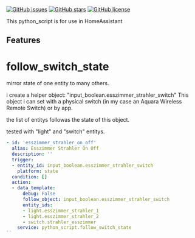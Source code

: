 <a href="https://github.com/amrheing/follow_switch_state/issues"><img alt="GitHub issues" src="https://img.shields.io/github/issues/amrheing/follow_switch_state"></a>
<a href="https://github.com/amrheing/follow_switch_state/stargazers"><img alt="GitHub stars" src="https://img.shields.io/github/stars/amrheing/follow_switch_state"></a>
<a href="https://github.com/amrheing/follow_switch_state/blob/master/LICENSE"><img alt="GitHub license" src="https://img.shields.io/github/license/amrheing/follow_switch_state"></a>

This python_script is for use in HomeAssistant

## Features
# follow_switch_state

mirror state of one entity to many others.

i create a helper object: "input_boolean.esszimmer_strahler_switch"
This object i can set with a physical switch (in my case an Aquara Wireless Remote Switch) or by app.

the list of entitys followas the state of this object.

tested with "light" and "switch" entitys.

```Yaml
- id: 'esszimmer_strahler_on_off'
  alias: Esszimmer Strahler On Off
  description: ''
  trigger:
  - entity_id: input_boolean.esszimmer_strahler_switch
    platform: state
  condition: []
  action:
  - data_template:
      debug: False
      follow_object: input_boolean.esszimmer_strahler_switch
      entity_ids:
      - light.esszimmer_strahler_1
      - light.esszimmer_strahler_2
      - switch.strahler_esszimmer
    service: python_script.follow_switch_state
``
